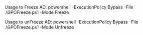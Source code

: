 Usage to Freeze AD:
powershell -ExecutionPolicy Bypass -File .\GPOFreeze.ps1 -Mode Freeze

Usage to unFreeze AD:
powershell -ExecutionPolicy Bypass -File .\GPOFreeze.ps1 -Mode Unfreeze